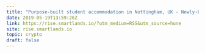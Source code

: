 ```yaml
---
title: "Purpose-built student accommodation in Nottingham, UK - Newly-built PBSA block of 124 Studios is available for investment."
date: 2019-05-19T13:59:26Z
link: https://rise.smartlands.io/?utm_medium=RSS&utm_source=hune
site: rise.smartlands.io
topic: crypto
draft: false
---
```

